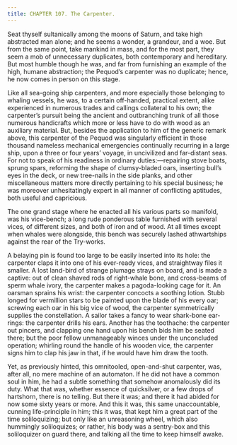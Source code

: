 ```yaml
---
title: CHAPTER 107. The Carpenter.
---
```


Seat thyself sultanically among the moons of Saturn, and take high abstracted man alone; and he seems a wonder, a grandeur, and a woe. But from the same point, take mankind in mass, and for the most part, they seem a mob of unnecessary duplicates, both contemporary and hereditary. But most humble though he was, and far from furnishing an example of the high, humane abstraction; the Pequod’s carpenter was no duplicate; hence, he now comes in person on this stage.

Like all sea-going ship carpenters, and more especially those belonging to whaling vessels, he was, to a certain off-handed, practical extent, alike experienced in numerous trades and callings collateral to his own; the carpenter’s pursuit being the ancient and outbranching trunk of all those numerous handicrafts which more or less have to do with wood as an auxiliary material. But, besides the application to him of the generic remark above, this carpenter of the Pequod was singularly efficient in those thousand nameless mechanical emergencies continually recurring in a large ship, upon a three or four years’ voyage, in uncivilized and far-distant seas. For not to speak of his readiness in ordinary duties:—repairing stove boats, sprung spars, reforming the shape of clumsy-bladed oars, inserting bull’s eyes in the deck, or new tree-nails in the side planks, and other miscellaneous matters more directly pertaining to his special business; he was moreover unhesitatingly expert in all manner of conflicting aptitudes, both useful and capricious.

The one grand stage where he enacted all his various parts so manifold, was his vice-bench; a long rude ponderous table furnished with several vices, of different sizes, and both of iron and of wood. At all times except when whales were alongside, this bench was securely lashed athwartships against the rear of the Try-works.

A belaying pin is found too large to be easily inserted into its hole: the carpenter claps it into one of his ever-ready vices, and straightway files it smaller. A lost land-bird of strange plumage strays on board, and is made a captive: out of clean shaved rods of right-whale bone, and cross-beams of sperm whale ivory, the carpenter makes a pagoda-looking cage for it. An oarsman sprains his wrist: the carpenter concocts a soothing lotion. Stubb longed for vermillion stars to be painted upon the blade of his every oar; screwing each oar in his big vice of wood, the carpenter symmetrically supplies the constellation. A sailor takes a fancy to wear shark-bone ear-rings: the carpenter drills his ears. Another has the toothache: the carpenter out pincers, and clapping one hand upon his bench bids him be seated there; but the poor fellow unmanageably winces under the unconcluded operation; whirling round the handle of his wooden vice, the carpenter signs him to clap his jaw in that, if he would have him draw the tooth.

Yet, as previously hinted, this omnitooled, open-and-shut carpenter, was, after all, no mere machine of an automaton. If he did not have a common soul in him, he had a subtle something that somehow anomalously did its duty. What that was, whether essence of quicksilver, or a few drops of hartshorn, there is no telling. But there it was; and there it had abided for now some sixty years or more. And this it was, this same unaccountable, cunning life-principle in him; this it was, that kept him a great part of the time soliloquizing; but only like an unreasoning wheel, which also hummingly soliloquizes; or rather, his body was a sentry-box and this soliloquizer on guard there, and talking all the time to keep himself awake.